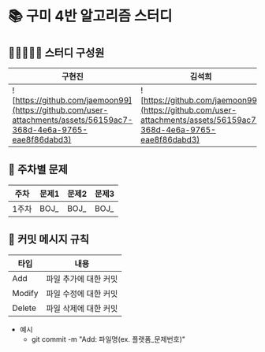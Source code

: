 # 📚 구미 4반 알고리즘 스터디

## 🙋🏻🙋🏻‍♀️ 스터디 구성원
| 구현진 | 김석희 | 김선주 | 김성민 | 류재문                 |
|-|--|--|--|---------------------|
|![https://github.com/jaemoon99](https://github.com/user-attachments/assets/56159ac7-368d-4e6a-9765-eae8f86dabd3)|![https://github.com/jaemoon99](https://github.com/user-attachments/assets/56159ac7-368d-4e6a-9765-eae8f86dabd3)|![https://github.com/jaemoon99](https://github.com/user-attachments/assets/56159ac7-368d-4e6a-9765-eae8f86dabd3)|![https://github.com/jaemoon99](https://github.com/user-attachments/assets/56159ac7-368d-4e6a-9765-eae8f86dabd3)|![https://github.com/jaemoon99](https://github.com/user-attachments/assets/56159ac7-368d-4e6a-9765-eae8f86dabd3)|

## 📖 주차별 문제
| 주차  | 문제1 | 문제2 | 문제3 |
|-----|--|--|-----|
| 1주차 | BOJ_ | BOJ_ | BOJ_ |

## 📍 커밋 메시지 규칙
| 타입  | 내용           |
|-----|--------------|
| Add | 파일 추가에 대한 커밋 |
| Modify | 파일 수정에 대한 커밋 |
| Delete | 파일 삭제에 대한 커밋 |

- 예시
  - git commit -m "Add: 파일명(ex. 플랫폼_문제번호)"

